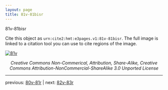 ```yaml
---
layout: page
title: 81v-81bisr
---
```


81v-81bisr

Cite this object as `urn:cite2:hmt:e3pages.v1:81v-81bisr`.  The full image is linked to a citation tool you can use to cite regions of the image.

[![81v](http://www.homermultitext.org/iipsrv?IIIF=/project/homer/pyramidal/deepzoom/hmt/e3bifolio/v1/E3_81v_81bisr.tif/full/800,/0/default.jpg)](http://www.homermultitext.org/ict2/?urn=urn:cite2:hmt:e3bifolio.v1:E3_81v_81bisr) 

<p style="text-align: center; font-style: italic;">Creative Commons Non-Commerical, Attribution, Share-Alike, Creative Commons Attribution-NonCommercial-ShareAlike 3.0 Unported License</p>

---

previous: [80v-81r](../80v-81r/) | next: [82v-83r](../82v-83r/)